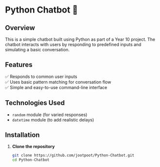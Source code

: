 # Python Chatbot 🤖  

## Overview  
This is a simple chatbot built using Python as part of a Year 10 project. The chatbot interacts with users by responding to predefined inputs and simulating a basic conversation.  

## Features  
✅ Responds to common user inputs  
✅ Uses basic pattern matching for conversation flow  
✅ Simple and easy-to-use command-line interface  

## Technologies Used  
- `random` module (for varied responses)  
- `datetime` module (to add realistic delays)  

## Installation  
1. **Clone the repository**  
   ```sh
   git clone https://github.com/jootpoot/Python-Chatbot.git
   cd Python-Chatbot
